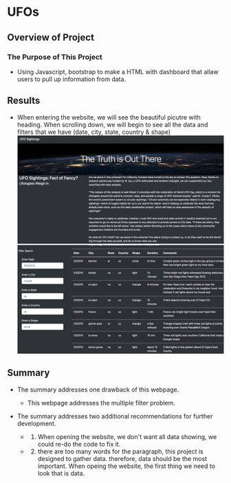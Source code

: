 # UFOs

## Overview of Project
### The Purpose of This Project
- Using Javascript, bootstrap to make a HTML with dashboard that allaw users to pull up information from data.

## Results
- When entering the website, we will see the beautiful picutre with heading. When scrolling down, we will begin to see all the data and filters that we have (date, city, state, country & shape)
![1](static/images/1.png)
![2](static/images/2.png)


## Summary
- The summary addresses one drawback of this webpage.
    - This webpage addresses the multiple filter problem.

- The summary addresses two additional recommendations for further development.
    - 1. When opening the website, we don't want all data showing, we could re-do the code to fix it.
    - 2. there are too many words for the paragraph, this project is designed to gather data. therefore, data should be the most important. When opeing the website, the first thing we need to look that is data.